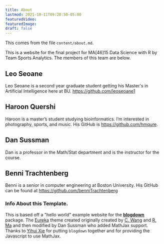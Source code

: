 ```yaml
---
title: About
lastmod: 2021-10-11T09:20:50-05:00
featuredVideo:
featuredImage:
draft: false
---
```


This comes from the file `content/about.md`.

This is a website for the final project for MA[46]15 Data Science with R by Team Sports Analytics.
The members of this team are below.

## Leo Seoane

Leo Seoane is a second year graduate student getting his Master's in Artificial Intelligence here at BU.
https://github.com/leoseoane1


## Haroon Quershi

Haroon is a master’s student studying bioinformatics. I’m interested in photography, sports, and music. His GitHub is 
https://github.com/hmqure.

## Dan Sussman

Dan is a professor in the Math/Stat department and is the instructor for the course.

## Benni Trachtenberg
Benni is a senior in computer engineering at Boston University. His GitHub can be found at https://github.com/benniTrachtenberg

<!-- Please leave in the information below -->

### Info About this Template.

This is based off a "hello world" example website for the [**blogdown**](https://github.com/rstudio/blogdown) package. The [Eureka](https://www.wangchucheng.com/en/docs/eureka/) theme created originally created by  [C. Wang](https://www.wangchucheng.com/zh/) and [R. Ma](https://www.ruiqima.com/zh/) and then modified by Dan Sussman who added MathJax support. Thanks to [Yihui Xie](https://github.com/yihui/) for putting `blogdown` together and for providing the Javascript to use MathJax.
